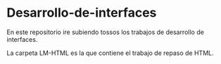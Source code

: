 # Desarrollo-de-interfaces
En este repositorio ire subiendo tossos los trabajos de desarrollo de interfaces.

La carpeta LM-HTML es la que contiene el trabajo de repaso de HTML. 
